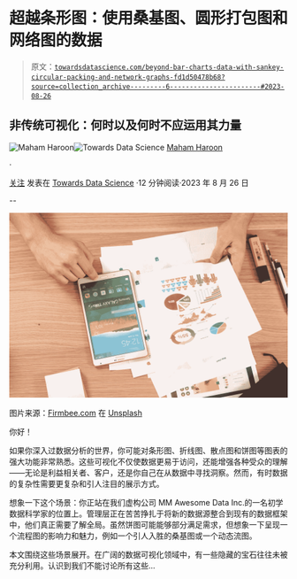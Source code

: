 # 超越条形图：使用桑基图、圆形打包图和网络图的数据

> 原文：[`towardsdatascience.com/beyond-bar-charts-data-with-sankey-circular-packing-and-network-graphs-fd1d50478b68?source=collection_archive---------6-----------------------#2023-08-26`](https://towardsdatascience.com/beyond-bar-charts-data-with-sankey-circular-packing-and-network-graphs-fd1d50478b68?source=collection_archive---------6-----------------------#2023-08-26)

## 非传统可视化：何时以及何时不应运用其力量

[](https://medium.com/@MahamsMultiverse?source=post_page-----fd1d50478b68--------------------------------)![Maham Haroon](https://medium.com/@MahamsMultiverse?source=post_page-----fd1d50478b68--------------------------------)[](https://towardsdatascience.com/?source=post_page-----fd1d50478b68--------------------------------)![Towards Data Science](https://towardsdatascience.com/?source=post_page-----fd1d50478b68--------------------------------) [Maham Haroon](https://medium.com/@MahamsMultiverse?source=post_page-----fd1d50478b68--------------------------------)

·

[关注](https://medium.com/m/signin?actionUrl=https%3A%2F%2Fmedium.com%2F_%2Fsubscribe%2Fuser%2F398c9514a58b&operation=register&redirect=https%3A%2F%2Ftowardsdatascience.com%2Fbeyond-bar-charts-data-with-sankey-circular-packing-and-network-graphs-fd1d50478b68&user=Maham+Haroon&userId=398c9514a58b&source=post_page-398c9514a58b----fd1d50478b68---------------------post_header-----------) 发表在 [Towards Data Science](https://towardsdatascience.com/?source=post_page-----fd1d50478b68--------------------------------) ·12 分钟阅读·2023 年 8 月 26 日[](https://medium.com/m/signin?actionUrl=https%3A%2F%2Fmedium.com%2F_%2Fvote%2Ftowards-data-science%2Ffd1d50478b68&operation=register&redirect=https%3A%2F%2Ftowardsdatascience.com%2Fbeyond-bar-charts-data-with-sankey-circular-packing-and-network-graphs-fd1d50478b68&user=Maham+Haroon&userId=398c9514a58b&source=-----fd1d50478b68---------------------clap_footer-----------)

--

[](https://medium.com/m/signin?actionUrl=https%3A%2F%2Fmedium.com%2F_%2Fbookmark%2Fp%2Ffd1d50478b68&operation=register&redirect=https%3A%2F%2Ftowardsdatascience.com%2Fbeyond-bar-charts-data-with-sankey-circular-packing-and-network-graphs-fd1d50478b68&source=-----fd1d50478b68---------------------bookmark_footer-----------)![](img/2e8aaf8196668f54a02ff892d70ad943.png)

图片来源：[Firmbee.com](https://unsplash.com/@firmbee?utm_source=unsplash&utm_medium=referral&utm_content=creditCopyText) 在 [Unsplash](https://unsplash.com/photos/jrh5lAq-mIs?utm_source=unsplash&utm_medium=referral&utm_content=creditCopyText)

你好！

如果你深入过数据分析的世界，你可能对条形图、折线图、散点图和饼图等图表的强大功能非常熟悉。这些可视化不仅使数据更易于访问，还能增强各种受众的理解——无论是利益相关者、客户，还是你自己在从数据中寻找洞察。然而，有时数据的复杂性需要更复杂和引人注目的展示方式。

想象一下这个场景：你正站在我们虚构公司 MM Awesome Data Inc.的一名初学数据科学家的位置上。管理层正在苦苦挣扎于将新的数据源整合到现有的数据框架中，他们真正需要了解全局。虽然饼图可能能够部分满足需求，但想象一下呈现一个流程图的影响力和魅力，例如一个引人入胜的桑基图或一个动态流图。

本文围绕这些场景展开。在广阔的数据可视化领域中，有一些隐藏的宝石往往未被充分利用。认识到我们不能讨论所有这些...
